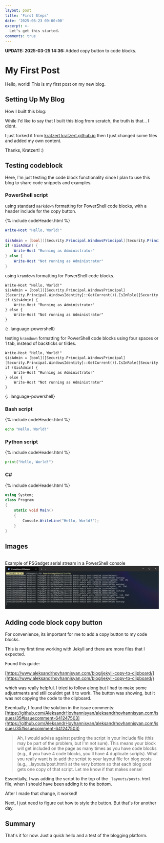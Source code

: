 ```yaml
---
layout: post
title: 'First Steps'
date: '2025-03-23 09:00:00'
excerpt: >-
  Let's get this started.
comments: true
---
```


<div class="alert alert-info">
<strong>UPDATE: 2025-03-25 14:36: </strong>
Added copy button to code blocks.
</div>


# My First Post

Hello, world! This is my first post on my new blog. 

## Setting Up My Blog

How I built this blog:

While I'd like to say that I built this blog from scratch, the truth is that... I didnt. 

I just forked it from [kratzert kratzert.github.io](https://github.com/kratzert/kratzert.github.io) then I just changed some files and added my own content.

Thanks, Kratzert! :)

## Testing codeblock

Here, I'm just testing the code block functionality since I plan to use this blog to share code snippets and examples.

### PowerShell script

using standard `markdown` formatting for PowerShell code blocks, with a header include for the copy button.

{% include codeHeader.html %}
```powershell
Write-Host "Hello, World!"

$isAdmin = [bool]([Security.Principal.WindowsPrincipal][Security.Principal.WindowsIdentity]::GetCurrent()).IsInRole([Security.Principal.WindowsBuiltInRole]::Administrator)
if ($isAdmin) {
    Write-Host "Running as Administrator"
} else {
    Write-Host "Not running as Administrator"
}
```

using `kramdown` formatting for PowerShell code blocks. 

~~~
Write-Host "Hello, World!"
$isAdmin = [bool]([Security.Principal.WindowsPrincipal][Security.Principal.WindowsIdentity]::GetCurrent()).IsInRole([Security.Principal.WindowsBuiltInRole]::Administrator)
if ($isAdmin) {
    Write-Host "Running as Administrator"
} else {
    Write-Host "Not running as Administrator"
}
~~~
{: .language-powershell}

testing `kramdown` formatting for PowerShell code blocks using four spaces or 1 tab, instead of backticks or tildes.

    Write-Host "Hello, World!"
    $isAdmin = [bool]([Security.Principal.WindowsPrincipal][Security.Principal.WindowsIdentity]::GetCurrent()).IsInRole([Security.Principal.WindowsBuiltInRole]::Administrator)
    if ($isAdmin) {
        Write-Host "Running as Administrator"
    } else {
        Write-Host "Not running as Administrator"
    }
{: .language-powershell}

### Bash script

{% include codeHeader.html %}
```bash
echo "Hello, World!"
```

### Python script

{% include codeHeader.html %}
```python
print("Hello, World!")
```

### C# 

{% include codeHeader.html %}
```csharp
using System;
class Program
{
    static void Main()
    {
        Console.WriteLine("Hello, World!");
    }
}
```

## Images

<div class="fig figcenter fighighlight">
  <div class="figcaption"><br> Example of PSGadget serial stream in a PowerShell console<br>
  <img src="/images/psgadgets/psgadget_serial.png" alt="PSGadget Serial example" />
  </div>
</div>

## Adding code block copy button

For convenience, its important for me to add a copy button to my code blocks. 

This is my first time working with Jekyll and there are more files that I expected.

Found this guide:   

[https://www.aleksandrhovhannisyan.com/blog/jekyll-copy-to-clipboard/](https://www.aleksandrhovhannisyan.com/blog/jekyll-copy-to-clipboard/)  

which was really helpful. I tried to follow along but I had to make some adjustments and still couldnt get it to work. The button was showing, but it was not copying the code to the clipboard.

Eventually, I found the solution in the issue comments:  
[https://github.com/AleksandrHovhannisyan/aleksandrhovhannisyan.com/issues/35#issuecomment-641247503](https://github.com/AleksandrHovhannisyan/aleksandrhovhannisyan.com/issues/35#issuecomment-641247503)


> Ah, I would advise against putting the script in your include file (this may be part of the problem, but I'm not sure). This means your <script></script> block will get included on the page as many times as you have code blocks (e.g., if you have 4 code blocks, you'll have 4 duplicate scripts). What you really want is to add the script to your layout file for blog posts (e.g., _layouts/post.html) at the very bottom so that each blog post gets one copy of that script. Let me know if that makes sense!

Essentially, I was adding the script to the top of the `_layouts/posts.html` file, when I should have been adding it to the bottom.

After I made that change, it worked!

Next, I just need to figure out how to style the button. But that's for another day.

## Summary

That's it for now. Just a quick hello and a test of the blogging platform. 

